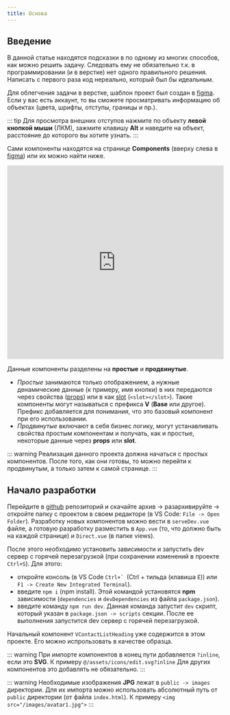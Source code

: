 ```yaml
---
title: Основа
---
```

## Введение

В данной статье находятся подсказки в по одному из многих способов, как можно решить задачу. Следовать ему не обязательно т.к. в программировании (и в верстке) нет одного правильного решения. Написать с первого раза код нереально, который был бы идеальным. 

Для облегчения задачи в верстке, шаблон проект был создан в [figma](https://www.figma.com/file/Cr5ltThZU1skT1uGNnxksv/training-100ballovgram-template?node-id=215%3A128). Если у вас есть аккаунт, то вы сможете просматривать информацию об объектах (цвета, шрифты, отступы, границы и пр.). 

::: tip
Для просмотра внешних отступов нажмите по объекту **левой кнопкой мыши** (ЛКМ), зажмите клавишу **Alt** и наведите на объект, расстояние до которого вы хотите узнать. 
:::

Сами компоненты находятся на странице **Components** (вверху слева в [figma](https://www.figma.com/file/Cr5ltThZU1skT1uGNnxksv/training-100ballovgram-template?node-id=215%3A128)) или их можно найти ниже.

<iframe style="border: 1px solid rgba(0, 0, 0, 0.1);" width="100%" height="450" src="https://www.figma.com/embed?embed_host=share&url=https%3A%2F%2Fwww.figma.com%2Ffile%2FCr5ltThZU1skT1uGNnxksv%2Ftraining-100ballovgram-template%3Fnode-id%3D215%253A128" allowfullscreen></iframe>

Данные компоненты разделены на **простые** и **продвинутые**. 
- *Простые* занимаются только отображением, а нужные денамические данные (к примеру, имя кнопки) в них передаются через свойства ([props](https://ru.vuejs.org/v2/guide/components-props.html)) или в как [slot](https://ru.vuejs.org/v2/guide/components-slots.html) (```<slot></slot>```). Такие компоненты могут называться с префикса **V** (**Base** или другое). Префикс добавляется для понимания, что это базовый компонент при его использовании.
- *Продвинутые* включают в себя бизнес логику, могут устанавливать свойства простым компонентам и получать, как и простые, некоторые данные через **props** или **slot**.

::: warning
Реализация данного проекта должна начаться с простых компонентов. После того, как они готовы, то можно перейти к продвинутым, а только затем к самой странице.
:::

## Начало разработки

Перейдите в [github](https://github.com/ChristmasCookie/100ballovgram) репозиторий и скачайте архив -> разархивируйте -> откройте папку с проектом в своем редакторе (в VS Code: `File -> Open Folder`).
Разработку новых компонентов можно вести в `serveDev.vue` файле, а готовую разработку разместить в `App.vue` (то, что должно быть на каждой странице) и `Direct.vue` (в папке views).

После этого необходимо установить зависимости и запустить dev сервер с горячей перезагрузкой (при сохранении изменений в проекте `Ctrl+S`). Для этого:
  - откройте консоль (в VS Code ```Ctrl+` ```(Ctrl + тильда (клавиша `Ё`)) или `F1 -> Create New Integrated Terminal`).
  - введите `npm i` (npm install). Этой командой установятся **npm** зависимости (`dependencies` и `devDependencies` из файла `package.json`).
  - введите команду `npm run dev`. Данная команда запустит `dev` скрипт, который указан в `package.json -> scripts` секции. После ее выполнения запустится dev сервер с горячей перезагрузкой.

Начальный компонент `VContactListHeading` уже содержится в этом проекте. Его можно испрользовать в качестве образца.

::: warning
При импорте компонентов в конец пути добавляется `?inline`, если это **SVG**. К примеру `@/assets/icons/edit.svg?inline` Для других компонентов это добавлять не обязательно.
:::

::: warning
Необходимые изображения **JPG** лежат в `public -> images` директории. Для их импорта можно использовать абсолютный путь от `public` директории (от файла `index.html`). К примеру `<img src="/images/avatar1.jpg">` 
:::

